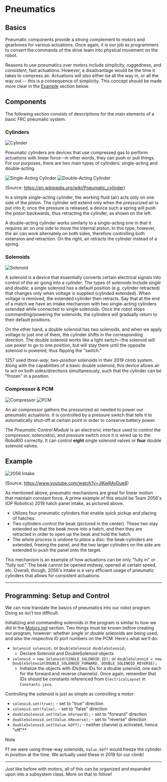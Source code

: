 # Pneumatics

## Basics

Pneumatic components provide a strong complement to motors and gearboxes for various actuations. Once again, it is our job as programmers to convert the commands of the drive team into physical movement on the robot. 

Reasons to use pneumatics over motors include simplicity, ruggedness, and consistent, fast actuations. However, a disadvantage would be the time it takes to compress air. Actuations will also either be all the way in, or all the way out -- this is a consequence of simplicity. This concept should be made more clear in the [Example](#Example) section below.

## Components

The following section consists of descriptions for the main elements of a basic FRC pneumatic system.

### Cylinders

![Cylinder](img/cylinder.jpg ':size=350x224')

Pneumatic cylinders are devices that use compressed gas to perform actuations with linear force--in other words, they can push or pull things. For our purposes, there are two main types of cylinders: single-acting and double-acting.

![Single-Acting Cylinder](img/singleActing.gif) ![Double-Acting Cylinder](img/doubleActing.gif)

(Source: https://en.wikipedia.org/wiki/Pneumatic_cylinder)

In a simple single-acting cylinder, the working fluid (air) acts only on one side of the piston. The cylinder will extend only when the pressurized air is put into it; once the pressure is released, a device such a spring will push the piston backwards, thus retracting the cylinder, as shown on the left.

A double-acting cylinder works similarly to a single-acting one in that it requires air on one side to move the internal piston. In this type, however, the air can work alternately on both sides, therefore controlling both extension and retraction. On the right, air retracts the cylinder instead of a spring.

### Solenoids

![Solenoid](img/solenoid.jpg)

A solenoid is a device that essentially converts certain electrical signals into control of the air going into a *cylinder*. The types of solenoids include *single* and *double*: a single solenoid has a default position (e.g. cylinder retracted) that changes only when voltage is supplied (cylinded extended). When voltage is removed, the extended cylinder then retracts. Say that at the end of a match we have an intake mechanism with two single-acting cylinders extended while connected to single solenoids. Once the robot stops commanding/powering the solenoids, the cylinders will gradually return to their default positions.

On the other hand, a double solenoid has two solenoids, and when we apply voltage to just one of them, the cylinder shifts in the corresponding direction. The double solenoid works like a light switch--the solenoid will use power to go to one position, but will stay there until the opposite solenoid is powered, thus flipping the "switch."

1257 used *three-way, two-position* solenoids in their 2019 climb system. Along with the capabilities of a basic double solenoid, this device allows air to act on both sides/directions simultaneously, such that the cylinder can be "frozen" in a position.

### Compressor & PCM

![Compressor](img/compressor.jpg ':size=200x200') ![PCM](img/pcm.jpg ':size=200x200')

An air compressor gathers the pressurized air needed to power our pneumatic actuations. It is controlled by a pressure switch that tells it to automatically shut-off at certain point in order to conserve battery power.

The *Pneumatic Control Module* is an electronic interface used to control the compressor, solenoid(s), and pressure switch once it is wired up to the RoboRIO correctly. It can control **eight** single solenoid valves or **four** double solenoid valves.

## Example

![2056 Intake](img/intake2056.jpg ':size=447x300')

(Source: https://www.youtube.com/watch?v=JlKwRAvDue8)

As mentioned above, pneumatic mechanisms are great for linear motion that maintain constant force. A prime example of this would be Team 2056's (OP Robotics) 2019 hatch panel intake, as pictured above.

- Utilizes four pneumatic cylinders that enable quick pickup and placing of hatches.
- Two cylinders control the beak (pictured in the center). These two stay extended so that the beak move into a hatch, and then they are retracted in order to open up the beak and hold the hatch.
- The whole process is undone to *place* a disc: the beak-cylinders are extended, freeing the panel, and the two larger cylinders on the side are extended to push the panel onto the target.

This mechanism is an example of how actuations can be only "fully in" or "fully out." The beak cannot be opened midway, opened at certain speed, etc. Overall, though, 2056's intake is a very efficient usage of pneumatic cylinders that allows for consistent actuations.

---

## Programming: Setup and Control

We can now translate the basics of pneumatics into our robot program. Doing so isn't too difficult.

Initializing and commanding solenoids in the program is similar to how we did in the [Motors.md](https://frc1257.github.io/robotics-training/#/frc/1-Basics/2-Motors) section. Two things must be known before creating our program, however: whether *single* or *double* solenoids are being used, and also the respective ID port numbers on the PCM. Here's what we'll do:

- `Solenoid solenoid;` or `DoubleSolenoid doubleSolenoid;`
  - Declare Solenoid and DoubleSolenoid objects
- `solenoid = new Solenoid(SINGLE_SOLENOID_ID);` or `doubleSolenoid = new DoubleSolenoid(DOUBLE_SOLENOID_FORWARD, DOUBLE_SOLENOID_REVERSE);`
  - Initialize the objects with IDs(two IDs for a double solenoid, one each for the forward and reverse channels). Once again, remember that IDs should be constants referenced from `ElectricalLayout` in `Constants.java`.

Controlling the solenoid is just as simple as controlling a motor:

- `solenoid.set(true);` - set to "true" direction
- `solenoid.set(false);` - set to "false" direction
- `doubleSolenoid.set(Value.kForward);` - set to "forward" direction
- `doubleSolenoid.set(Value.kReverse);` - set to "reverse" direction
- `doubleSolenoid.set(Value.kOff);` - neither channel is activated, hence "off"**

> [!NOTE]
> Ff we were using three-way solenoids, `Value.kOff` would freeze the cylinder in position at the time. We actually used these in 2019 for our climb!

---

Just like before with motors, all of this can be organized and expanded upon into a subsystem class. More on that to follow!
